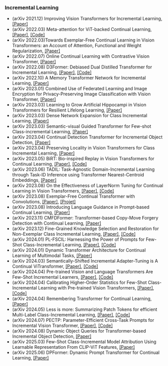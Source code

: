 ### Incremental Learning
- (arXiv 2021.12) Improving Vision Transformers for Incremental Learning, [[Paper]](https://arxiv.org/pdf/2112.06103.pdf)
- (arXiv 2022.03) Meta-attention for ViT-backed Continual Learning, [[Paper]](https://arxiv.org/pdf/2203.11684.pdf), [[Code]](https://github.com/zju-vipa/MEAT-TIL)
- (arXiv 2022.03)Towards Exemplar-Free Continual Learning in Vision Transformers: an Account of Attention, Functional and Weight Regularization, [[Paper]](https://arxiv.org/pdf/2203.13167.pdf)
- (arXiv 2022.07) Online Continual Learning with Contrastive Vision Transformer, [[Paper]](https://arxiv.org/pdf/2207.13516.pdf)
- (arXiv 2022.08) D3Former: Debiased Dual Distilled Transformer for Incremental Learning, [[Paper]](https://arxiv.org/pdf/2208.00777.pdf), [[Code]](https://tinyurl.com/d3former)
- (arXiv 2022.10) A Memory Transformer Network for Incremental Learning, [[Paper]](https://arxiv.org/pdf/2210.04485.pdf)
- (arXiv 2023.01) Combined Use of Federated Learning and Image Encryption for Privacy-Preserving Image Classification with Vision Transformer, [[Paper]](https://arxiv.org/pdf/2301.09255.pdf)
- (arXiv 2023.03) Learning to Grow Artificial Hippocampi in Vision Transformers for Resilient Lifelong Learning, [[Paper]](https://arxiv.org/pdf/2303.08250.pdf)
- (arXiv 2023.03) Dense Network Expansion for Class Incremental Learning, [[Paper]](https://arxiv.org/pdf/2303.12696.pdf)
- (arXiv 2023.03) Semantic-visual Guided Transformer for Few-shot Class-incremental Learning, [[Paper]](https://arxiv.org/pdf/2303.15494.pdf)
- (arXiv 2023.04) Continual Detection Transformer for Incremental Object Detection, [[Paper]](https://arxiv.org/pdf/2304.03110.pdf)
- (arXiv 2023.04) Preserving Locality in Vision Transformers for Class Incremental Learning, [[Paper]](https://arxiv.org/pdf/2304.06971.pdf)
- (arXiv 2023.05) BiRT: Bio-inspired Replay in Vision Transformers for Continual Learning, [[Paper]](https://arxiv.org/pdf/2305.04769.pdf), [[Code]](https://github.com/NeurAI-Lab/BiRT)
- (arXiv 2023.06) TADIL: Task-Agnostic Domain-Incremental Learning through Task-ID Inference using Transformer Nearest-Centroid Embeddings, [[Paper]](https://arxiv.org/pdf/2306.11955.pdf)
- (arXiv 2023.08) On the Effectiveness of LayerNorm Tuning for Continual Learning in Vision Transformers, [[Paper]](https://arxiv.org/pdf/2308.09372.pdf), [[Code]](https://github.com/tdemin16/Continual-LayerNorm-Tuning)
- (arXiv 2023.08) Exemplar-Free Continual Transformer with Convolutions, [[Paper]](https://arxiv.org/pdf/2308.11357.pdf), [[Projet]](https://cvir.github.io/projects/contracon)
- (arXiv 2023.08) Introducing Language Guidance in Prompt-based Continual Learning, [[Paper]](https://arxiv.org/pdf/2308.15827.pdf)
- (arXiv 2023.11) CMFDFormer: Transformer-based Copy-Move Forgery Detection with Continual Learning, [[Paper]](https://arxiv.org/pdf/2311.13263.pdf)
- (arXiv 2023.12) Fine-Grained Knowledge Selection and Restoration for Non-Exemplar Class Incremental Learning, [[Paper]](https://arxiv.org/pdf/2312.12722.pdf), [[Code]](https://github.com/scok30/)
- (arXiv 2024.01) PL-FSCIL: Harnessing the Power of Prompts for Few-Shot Class-Incremental Learning, [[Paper]](https://arxiv.org/pdf/2401.14807.pdf), [[Code]](https://github.com/TianSongS/PL-FSCIL)
- (arXiv 2024.01) Dynamic Transformer Architecture for Continual Learning of Multimodal Tasks, [[Paper]](https://arxiv.org/pdf/2401.14807.pdf)
- (arXiv 2024.03) Semantically-Shifted Incremental Adapter-Tuning is A Continual ViTransformer, [[Paper]](https://arxiv.org/pdf/2403.19979.pdf), [[Code]](https://github.com/HAIV-Lab/SSIAT)
- (arXiv 2024.04) Pre-trained Vision and Language Transformers Are Few-Shot Incremental Learners, [[Paper]](https://arxiv.org/pdf/2404.02117.pdf), [[Code]](https://github.com/KHU-AGI/PriViLege)
- (arXiv 2024.04) Calibrating Higher-Order Statistics for Few-Shot Class-Incremental Learning with Pre-trained Vision Transformers, [[Paper]](https://arxiv.org/pdf/2404.06622.pdf), [[Code]](https://github.com/dipamgoswami/FSCIL-Calibration)
- (arXiv 2024.04) Remembering Transformer for Continual Learning, [[Paper]](https://arxiv.org/pdf/2404.07518.pdf)
- (arXiv 2024.05) Less is more: Summarizing Patch Tokens for efficient Multi-Label Class-Incremental Learning,  [[Paper]](https://arxiv.org/pdf/2405.15633.pdf), [[Code]](https://github.com/tdemin16/multi-lane)
- (arXiv 2024.07) PECTP: Parameter-Efficient Cross-Task Prompts for Incremental Vision Transformer, [[Paper]](https://arxiv.org/pdf/2407.03813.pdf), [[Code]](https://github.com/RAIAN08/PECTP)
- (arXiv 2024.08) Dynamic Object Queries for Transformer-based Incremental Object Detection, [[Paper]](https://arxiv.org/pdf/2407.21687.pdf)
- (arXiv 2025.03) Few-Shot Class-Incremental Model Attribution Using Learnable Representation From CLIP-ViT Features, [[Paper]](https://arxiv.org/pdf/2503.08148.pdf)
- (arXiv 2025.06) DPFormer: Dynamic Prompt Transformer for Continual Learning, [[Paper]](https://arxiv.org/pdf/2506.07414.pdf)
